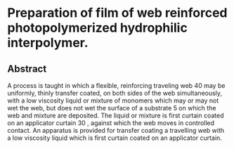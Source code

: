 # Preparation of film of web reinforced photopolymerized hydrophilic interpolymer.

## Abstract
A process is taught in which a flexible, reinforcing traveling web 40 may be uniformly, thinly transfer coated, on both sides of the web simultaneously, with a low viscosity liquid or mixture of monomers which may or may not wet the web, but does not wet the surface of a substrate 5 on which the web and mixture are deposited. The liquid or mixture is first curtain coated on an applicator curtain 30 , against which the web moves in controlled contact. An apparatus is provided for transfer coating a travelling web with a low viscosity liquid which is first curtain coated on an applicator curtain.